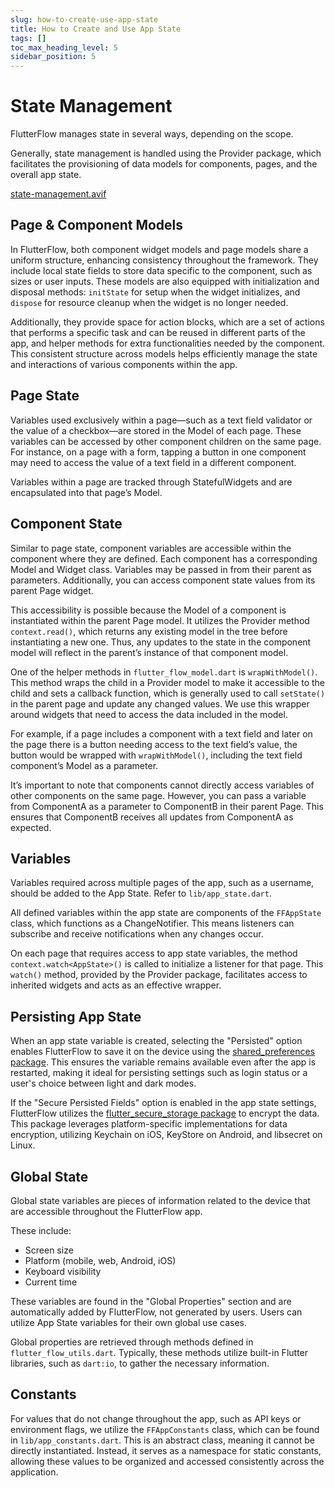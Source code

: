 ```yaml
---
slug: how-to-create-use-app-state
title: How to Create and Use App State
tags: []
toc_max_heading_level: 5
sidebar_position: 5
---
```

# State Management

FlutterFlow manages state in several ways, depending on the scope.

Generally, state management is handled using the Provider package, which facilitates the provisioning of data models for components, pages, and the overall app state.

[state-management.avif](..%2F..%2F..%2Fstatic%2Fimg%2Fstate-management.avif)

## Page & Component Models

In FlutterFlow, both component widget models and page models share a uniform structure, enhancing consistency throughout the framework. They include local state fields to store data specific to the component, such as sizes or user inputs. These models are also equipped with initialization and disposal methods: `initState` for setup when the widget initializes, and `dispose` for resource cleanup when the widget is no longer needed.

Additionally, they provide space for action blocks, which are a set of actions that performs a specific task and can be reused in different parts of the app, and helper methods for extra functionalities needed by the component. This consistent structure across models helps efficiently manage the state and interactions of various components within the app.

## Page State

Variables used exclusively within a page—such as a text field validator or the value of a checkbox—are stored in the Model of each page. These variables can be accessed by other component children on the same page. For instance, on a page with a form, tapping a button in one component may need to access the value of a text field in a different component.

Variables within a page are tracked through StatefulWidgets and are encapsulated into that page’s Model.

## Component State

Similar to page state, component variables are accessible within the component where they are defined. Each component has a corresponding Model and Widget class. Variables may be passed in from their parent as parameters. Additionally, you can access component state values from its parent Page widget.

This accessibility is possible because the Model of a component is instantiated within the parent Page model. It utilizes the Provider method `context.read()`, which returns any existing model in the tree before instantiating a new one. Thus, any updates to the state in the component model will reflect in the parent’s instance of that component model.

One of the helper methods in `flutter_flow_model.dart` is `wrapWithModel()`. This method wraps the child in a Provider model to make it accessible to the child and sets a callback function, which is generally used to call `setState()` in the parent page and update any changed values. We use this wrapper around widgets that need to access the data included in the model.

For example, if a page includes a component with a text field and later on the page there is a button needing access to the text field’s value, the button would be wrapped with ```wrapWithModel()```, including the text field component’s Model as a parameter.

It’s important to note that components cannot directly access variables of other components on the same page. However, you can pass a variable from ComponentA as a parameter to ComponentB in their parent Page. This ensures that ComponentB receives all updates from ComponentA as expected.

## Variables

Variables required across multiple pages of the app, such as a username, should be added to the App State. Refer to `lib/app_state.dart`.

All defined variables within the app state are components of the `FFAppState` class, which functions as a ChangeNotifier. This means listeners can subscribe and receive notifications when any changes occur.

On each page that requires access to app state variables, the method ```context.watch<AppState>()``` is called to initialize a listener for that page. This ```watch()``` method, provided by the Provider package, facilitates access to inherited widgets and acts as an effective wrapper.

## Persisting App State

When an app state variable is created, selecting the "Persisted" option enables FlutterFlow to save it on the device using the [shared_preferences package](https://pub.dev/packages/shared_preferences). This ensures the variable remains available even after the app is restarted, making it ideal for persisting settings such as login status or a user's choice between light and dark modes.

If the "Secure Persisted Fields" option is enabled in the app state settings, FlutterFlow utilizes the [flutter_secure_storage package](https://pub.dev/packages/flutter_secure_storage) to encrypt the data. This package leverages platform-specific implementations for data encryption, utilizing Keychain on iOS, KeyStore on Android, and libsecret on Linux.

## Global State

Global state variables are pieces of information related to the device that are accessible throughout the FlutterFlow app.

These include:

- Screen size
- Platform (mobile, web, Android, iOS)
- Keyboard visibility
- Current time

These variables are found in the "Global Properties" section and are automatically added by FlutterFlow, not generated by users. Users can utilize App State variables for their own global use cases.

Global properties are retrieved through methods defined in `flutter_flow_utils.dart`. Typically, these methods utilize built-in Flutter libraries, such as `dart:io`, to gather the necessary information.

## Constants

For values that do not change throughout the app, such as API keys or environment flags, we utilize the `FFAppConstants` class, which can be found in `lib/app_constants.dart`. This is an abstract class, meaning it cannot be directly instantiated. Instead, it serves as a namespace for static constants, allowing these values to be organized and accessed consistently across the application.